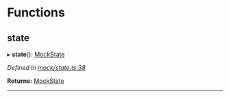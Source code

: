

# Functions

<a id="state"></a>

##  state

▸ **state**(): [MockState](_mock_types_d_.md#mockstate)

*Defined in [mock/state.ts:38](https://github.com/polkadot-js/api/blob/cce329b/packages/api-provider/src/mock/state.ts#L38)*

**Returns:** [MockState](_mock_types_d_.md#mockstate)

___

